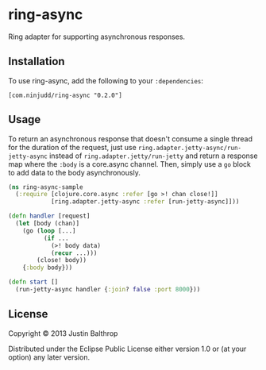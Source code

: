 # ring-async

Ring adapter for supporting asynchronous responses.

## Installation

To use ring-async, add the following to your `:dependencies`:

    [com.ninjudd/ring-async "0.2.0"]

## Usage

To return an asynchronous response that doesn't consume a single thread for the duration of the
request, just use `ring.adapter.jetty-async/run-jetty-async` instead of `ring.adapter.jetty/run-jetty`
and return a response map where the `:body` is a core.async channel. Then, simply use a `go` block
to add data to the body asynchronously.

```clj
(ns ring-async-sample
  (:require [clojure.core.async :refer [go >! chan close!]]
            [ring.adapter.jetty-async :refer [run-jetty-async]]))

(defn handler [request]
  (let [body (chan)]
    (go (loop [...]
          (if ...
            (>! body data)
            (recur ...)))
        (close! body))
    {:body body}))

(defn start []
  (run-jetty-async handler {:join? false :port 8000}))
```

## License

Copyright © 2013 Justin Balthrop

Distributed under the Eclipse Public License either version 1.0 or (at
your option) any later version.
